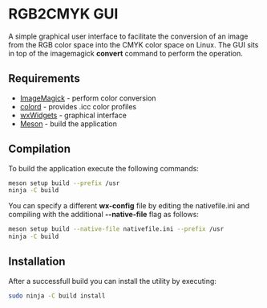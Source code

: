 # RGB2CMYK GUI

A simple graphical user interface to facilitate the conversion of an
image from the RGB color space into the CMYK color space on Linux.
The GUI sits in top of the imagemagick __convert__ command to perform
the operation.

## Requirements

* [ImageMagick](https://www.imagemagick.org/) - perform color conversion
* [colord](https://www.freedesktop.org/software/colord) - provides .icc color profiles
* [wxWidgets](https://wxwidgets.org) - graphical interface
* [Meson](https://mesonbuild.com/) - build the application

## Compilation

To build the application execute the following commands:

```sh
meson setup build --prefix /usr
ninja -C build
```

You can specify a different __wx-config__ file by editing the
nativefile.ini and compiling with the additional __--native-file__
flag as follows:

```sh
meson setup build --native-file nativefile.ini --prefix /usr
ninja -C build
```

## Installation

After a successfull build you can install the utility by executing:

```sh
sudo ninja -C build install
```
